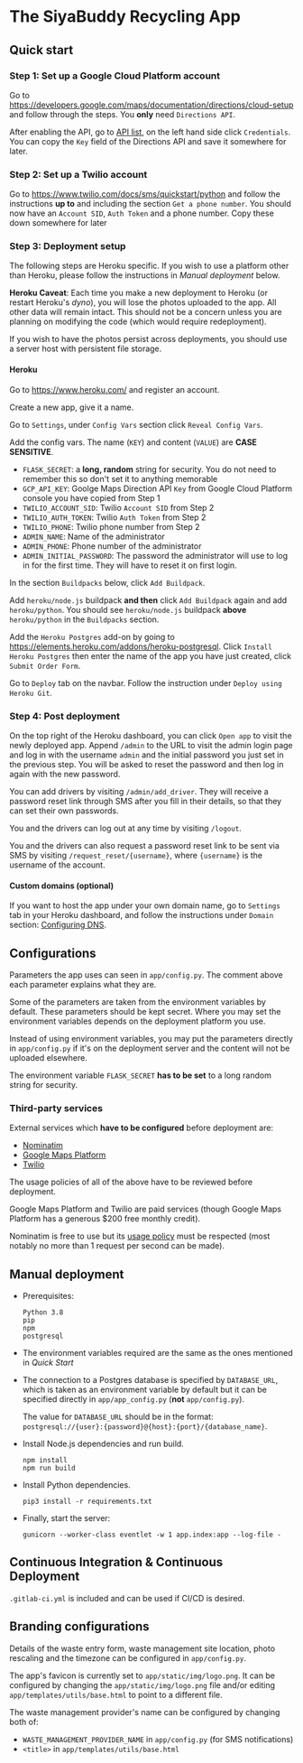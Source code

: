 # The SiyaBuddy Recycling App

## Quick start
### Step 1: Set up a Google Cloud Platform account
Go to https://developers.google.com/maps/documentation/directions/cloud-setup
and follow through the steps. You **only** need `Directions API`.

After enabling the API, go to [API list](https://console.cloud.google.com/project/_/google/maps-apis/api-list),
on the left hand side click `Credentials`. You can copy the `Key` field of the
Directions API and save it somewhere for later.

### Step 2: Set up a Twilio account
Go to https://www.twilio.com/docs/sms/quickstart/python and follow the instructions
**up to** and including the section `Get a phone number`. You should
now have an `Account SID`, `Auth Token` and a phone number. Copy these
down somewhere for later

### Step 3: Deployment setup

The following steps are Heroku specific. If you wish to use a platform other than Heroku, please follow the
instructions in *Manual deployment* below.

**Heroku Caveat**: Each time you make a new deployment to Heroku (or restart Heroku's *dyno*), you will lose
the photos uploaded to the app. All other data will remain intact. This should not be a concern unless you are planning
on modifying the code (which would require redeployment).

If you wish to have the photos persist across deployments, you should use a server host with persistent file storage.

#### Heroku
Go to https://www.heroku.com/ and register an account.

Create a new app, give it a name.

Go to `Settings`, under `Config Vars` section click `Reveal Config Vars`.

Add the config vars. The name (`KEY`) and content (`VALUE`) are **CASE SENSITIVE**.
- `FLASK_SECRET`: a **long, random** string for security. You do not need to
remember this so don't set it to anything memorable
- `GCP_API_KEY`: Goolge Maps Direction API `Key` from Google Cloud Platform console you have copied
from Step 1
- `TWILIO_ACCOUNT_SID`: Twilio `Account SID` from Step 2
- `TWILIO_AUTH_TOKEN`: Twilio `Auth Token` from Step 2
- `TWILIO_PHONE`: Twilio phone number from Step 2
- `ADMIN_NAME`: Name of the administrator
- `ADMIN_PHONE`: Phone number of the administrator
- `ADMIN_INITIAL_PASSWORD`: The password the administrator will use to log in for the first time. They will have to
reset it on first login.

In the section `Buildpacks` below, click `Add Buildpack`.

Add `heroku/node.js` buildpack **and then** click `Add Buildpack` again and
add `heroku/python`. You should see `heroku/node.js` buildpack **above**
`heroku/python` in the `Buildpacks` section.

Add the `Heroku Postgres` add-on by going to https://elements.heroku.com/addons/heroku-postgresql.
Click `Install Heroku Postgres` then enter the name of the app you have just created,
click `Submit Order Form`.

Go to `Deploy` tab on the navbar. Follow the instruction under
`Deploy using Heroku Git`.

### Step 4: Post deployment
On the top right of the Heroku dashboard, you can click `Open app` to visit the newly deployed app. Append `/admin`
to the URL to visit the admin login page and log in with the username `admin` and the initial password you just set
in the previous step. You will be asked to reset the password and then log in again with the new password.

You can add drivers by visiting `/admin/add_driver`. They will receive a password reset link through SMS after you
fill in their details, so that they can set their own passwords.

You and the drivers can log out at any time by visiting `/logout`.

You and the drivers can also request a password reset link to be sent via SMS by visiting `/request_reset/{username}`,
where `{username}` is the username of the account.

#### Custom domains (optional)
If you want to host the app under your own domain name, go to `Settings` tab in your Heroku dashboard, and follow
the instructions under `Domain` section: [Configuring DNS](https://devcenter.heroku.com/articles/custom-domains).

## Configurations
Parameters the app uses can seen in `app/config.py`. The comment above each
parameter explains what they are.

Some of the parameters are taken from the environment variables by default. These parameters
should be kept secret. Where you may set the environment variables depends on the deployment platform you
use.

Instead of using environment variables, you may put the parameters directly in
`app/config.py` if it's on the deployment server and the content will not be
uploaded elsewhere.

The environment variable `FLASK_SECRET` **has to be set** to a long random string
for security.

### Third-party services
External services which **have to be configured** before deployment are:

* [Nominatim](https://operations.osmfoundation.org/policies/nominatim/)
* [Google Maps Platform](https://developers.google.com/maps/documentation/directions/cloud-setup)
* [Twilio](https://www.twilio.com/docs/sms/quickstart/python)

The usage policies of all of the above have to be reviewed before deployment.

Google Maps Platform and Twilio are paid services (though Google Maps Platform
has a generous $200 free monthly credit).

Nominatim is free to use but its [usage
policy](https://operations.osmfoundation.org/policies/nominatim/) must be
respected (most notably no more than 1 request per second can be made).

## Manual deployment
-   Prerequisites:
    ```
    Python 3.8
    pip
    npm
    postgresql
    ```

-   The environment variables required are the same as the ones mentioned in
    *Quick Start*
    

-   The connection to a Postgres database is specified by `DATABASE_URL`,
which is taken as an environment variable by default but it can be
specified directly in `app/app_config.py` (**not** `app/config.py`).
  
    The value for `DATABASE_URL` should be in the format:
    `postgresql://{user}:{password}@{host}:{port}/{database_name}`.


-   Install Node.js dependencies and run build.
    ```
    npm install
    npm run build
    ```

-   Install Python dependencies.
    ```
    pip3 install -r requirements.txt
    ```

-   Finally, start the server:
    ```
    gunicorn --worker-class eventlet -w 1 app.index:app --log-file -
    ```

## Continuous Integration & Continuous Deployment

`.gitlab-ci.yml` is included and can be used if CI/CD is desired.

## Branding configurations

Details of the waste entry form, waste management site location, photo
rescaling and the timezone can be configured in `app/config.py`.

The app's favicon is currently set to `app/static/img/logo.png`. It can be
configured by changing the `app/static/img/logo.png` file and/or editing
`app/templates/utils/base.html` to point to a different file.

The waste management provider's name can be configured by changing both of:
* `WASTE_MANAGEMENT_PROVIDER_NAME` in `app/config.py` (for SMS notifications)
* `<title>` in `app/templates/utils/base.html`

